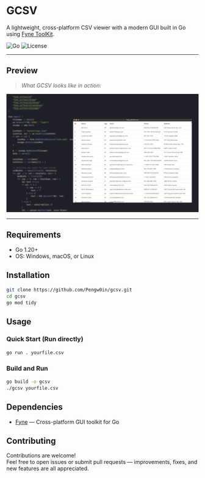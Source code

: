 # GCSV 

A lightweight, cross-platform CSV viewer with a modern GUI built in Go using [Fyne ToolKit](https://fyne.io/).

![Go](https://img.shields.io/badge/go-%2300ADD8.svg?style=for-the-badge&logo=go&logoColor=white)
![License](https://img.shields.io/badge/license-MIT-blue.svg?style=for-the-badge)

---

## Preview

> _What GCSV looks like in action:_

![screenshot](./assets/demo.png)  
<!-- Replace with an actual screenshot or animated GIF -->

---


##  Requirements

- Go 1.20+
- OS: Windows, macOS, or Linux


## Installation

```bash
git clone https://github.com/Pengw0in/gcsv.git
cd gcsv
go mod tidy
```

## Usage

### Quick Start (Run directly)

```bash
go run . yourfile.csv
```

### Build and Run

```bash
go build -o gcsv
./gcsv yourfile.csv
```


##  Dependencies

- [Fyne](https://fyne.io/) — Cross-platform GUI toolkit for Go

##  Contributing

Contributions are welcome!  
Feel free to open issues or submit pull requests — improvements, fixes, and new features are all appreciated.
